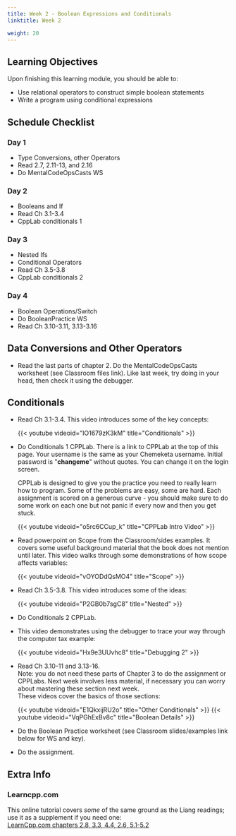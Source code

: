 ```yaml
---
title: Week 2 - Boolean Expressions and Conditionals
linktitle: Week 2

weight: 20
---
```


## Learning Objectives

Upon finishing this learning module, you should be able to:

* Use relational operators to construct simple boolean statements
* Write a program using conditional expressions

## Schedule Checklist

### Day 1

* Type Conversions, other Operators
* Read 2.7, 2.11-13, and 2.16
* Do MentalCodeOpsCasts WS

### Day 2

* Booleans and If
* Read Ch 3.1-3.4
* CppLab conditionals 1

### Day 3

* Nested Ifs
* Conditional Operators
* Read Ch 3.5-3.8
* CppLab conditionals 2

### Day 4

* Boolean Operations/Switch
* Do BooleanPractice WS
* Read Ch 3.10-3.11, 3.13-3.16

## Data Conversions and Other Operators

* Read the last parts of chapter 2. Do the MentalCodeOpsCasts worksheet (see
  Classroom files link). Like last week, try doing in your head, then
  check it using the debugger.

## Conditionals

* Read Ch 3.1-3.4. This video introduces some of the key concepts:  

  {{< youtube videoid="lO1679zK3kM" title="Conditionals" >}}

* Do Conditionals 1 CPPLab. There is a link to CPPLab at the top of
  this page. Your username is the same as your Chemeketa username.
  Initial password is "**changeme**" without quotes. You can change it on
  the login screen.  
  
  CPPLab is designed to give you the practice you
  need to really learn how to program. Some of the problems are easy,
  some are hard. Each assignment is scored on a generous curve - you
  should make sure to do some work on each one but not panic if every
  now and then you get stuck.

  {{< youtube videoid="o5rc6CCup_k" title="CPPLab Intro Video" >}}

* Read powerpoint on Scope from the Classroom/sides examples. It
  covers some useful background material that the book does not
  mention until later. This video walks through some demonstrations of
  how scope affects variables:  

  {{< youtube videoid="vOYODdQsMO4" title="Scope" >}}

* Read Ch 3.5-3.8. This video introduces some of the ideas:  

  {{< youtube videoid="P2GB0b7sgC8" title="Nested" >}}
    
* Do Conditionals 2 CPPLab.  

* This video demonstrates using the debugger to trace your way through
  the computer tax example:  

  {{< youtube videoid="Hx9e3UUvhc8" title="Debugging 2" >}}

* Read Ch 3.10-11 and 3.13-16.  
  <span class="red">Note: you do not need these parts of Chapter 3 to
  do the assignment or CPPLabs. Next week involves less material, if
  necessary you can worry about mastering these section next
  week.</span>  
  These videos cover the basics of those sections:  

  {{< youtube videoid="E1QkxijRU2o" title="Other Conditionals" >}}
  {{< youtube videoid="VqPGhExBv8c" title="Boolean Details" >}}
    
* Do the Boolean Practice worksheet (see Classroom slides/examples
  link below for WS and key).

* Do the assignment.

## Extra Info

### Learncpp.com

This online tutorial covers *some* of the same ground as the Liang
readings; use it as a supplement if you need one:  
[LearnCpp.com
chapters 2.8, 3.3, 4.4, 2.6, 5.1-5.2](http://www.learncpp.com/)  
